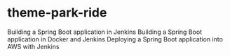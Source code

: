 # theme-park-ride
Building a Spring Boot application in Jenkins
Building a Spring Boot application in Docker and Jenkins
Deploying a Spring Boot application into AWS with Jenkins
